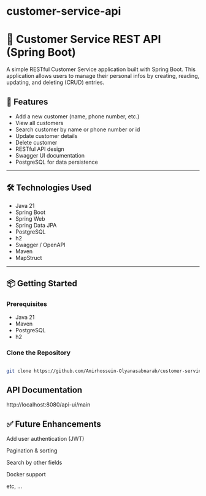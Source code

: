 # customer-service-api

# 📱 Customer Service REST API (Spring Boot)

A simple RESTful Customer Service application built with Spring Boot. This application allows users to manage their personal infos by creating, reading, updating, and deleting (CRUD) entries.

## 🚀 Features

- Add a new customer (name, phone number, etc.)
- View all customers
- Search customer by name or phone number or id
- Update customer details
- Delete customer
- RESTful API design
- Swagger UI documentation
- PostgreSQL for data persistence

---

## 🛠️ Technologies Used

- Java 21
- Spring Boot
- Spring Web
- Spring Data JPA
- PostgreSQL
- h2
- Swagger / OpenAPI
- Maven
- MapStruct

---

## 📦 Getting Started

### Prerequisites

- Java 21
- Maven
- PostgreSQL
- h2

### Clone the Repository

```bash

git clone https://github.com/Amirhossein-Olyanasabnarab/customer-service-api.git


```
## API Documentation

http://localhost:8080/api-ui/main


## ✅ Future Enhancements
Add user authentication (JWT)

Pagination & sorting

Search by other fields

Docker support

etc, ...


